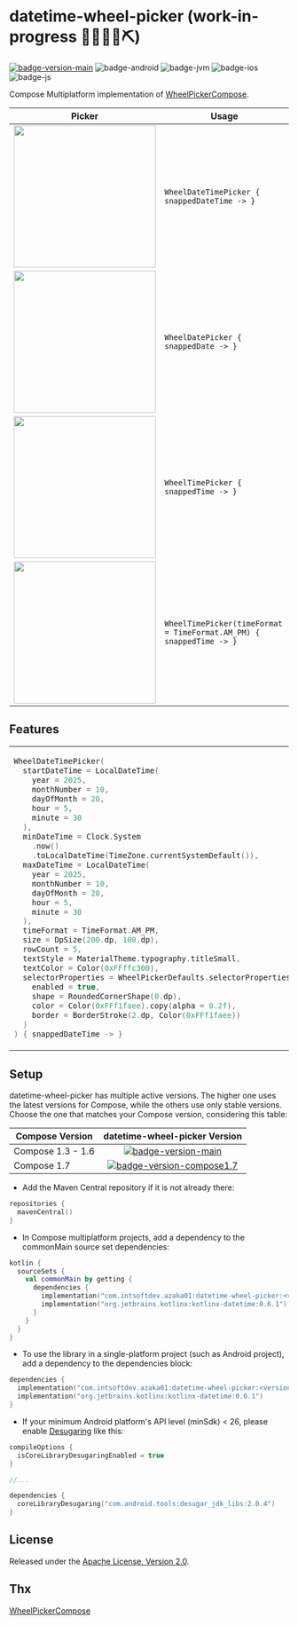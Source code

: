 # datetime-wheel-picker (work-in-progress 👷🔧️👷‍♀️⛏)

[![badge-version-main]](https://search.maven.org/search?q=g:com.intsoftdev%20a:datetime-wheel-picker*)
![badge-android][badge-android]
![badge-jvm][badge-jvm]
![badge-ios][badge-ios]
![badge-js][badge-js]

Compose Multiplatform implementation of [WheelPickerCompose](https://github.com/commandiron/WheelPickerCompose).

| Picker                                                                                                                                     | Usage                                                                   |
|--------------------------------------------------------------------------------------------------------------------------------------------|-------------------------------------------------------------------------|
| <img src="https://user-images.githubusercontent.com/50905347/201921058-82c7813d-b9c4-448c-a296-62465845152d.gif" width="256" height="256"> | ```WheelDateTimePicker { snappedDateTime -> }```                        |
| <img src="https://user-images.githubusercontent.com/50905347/201921069-14a8410b-5952-4130-80b0-71f9ca286a93.gif" width="256" height="256"> | ```WheelDatePicker { snappedDate -> }```                                |
| <img src="https://user-images.githubusercontent.com/50905347/201921066-b94b9fcd-c447-4b01-833f-03600e20ed44.gif" width="256" height="256"> | ```WheelTimePicker { snappedTime -> }```                                |
| <img src="https://user-images.githubusercontent.com/50905347/205661315-2eac971a-2dd9-41dc-93e7-de2be0514a9e.gif" width="256" height="256"> | ```WheelTimePicker(timeFormat = TimeFormat.AM_PM) { snappedTime -> }``` |

## Features

<table>
<tr>
<td>

```kotlin  
WheelDateTimePicker(
  startDateTime = LocalDateTime(
    year = 2025,
    monthNumber = 10,
    dayOfMonth = 20,
    hour = 5,
    minute = 30
  ),
  minDateTime = Clock.System
    .now()
    .toLocalDateTime(TimeZone.currentSystemDefault()),
  maxDateTime = LocalDateTime(
    year = 2025,
    monthNumber = 10,
    dayOfMonth = 20,
    hour = 5,
    minute = 30
  ),
  timeFormat = TimeFormat.AM_PM,
  size = DpSize(200.dp, 100.dp),
  rowCount = 5,
  textStyle = MaterialTheme.typography.titleSmall,
  textColor = Color(0xFFffc300),
  selectorProperties = WheelPickerDefaults.selectorProperties(
    enabled = true,
    shape = RoundedCornerShape(0.dp),
    color = Color(0xFFf1faee).copy(alpha = 0.2f),
    border = BorderStroke(2.dp, Color(0xFFf1faee))
  )
) { snappedDateTime -> }
```

</td>
<td>  

<img src="https://user-images.githubusercontent.com/50905347/201922097-86422287-cbd7-40ab-bf3c-5e0475828976.gif" width="256" height="256">

</td>
</tr>
</table>

## Setup
datetime-wheel-picker has multiple active versions. The higher one uses the latest versions for Compose, while the others use only stable versions. Choose the one that matches your Compose version, considering this table:

| Compose Version   |                                               datetime-wheel-picker Version                                                |
|-------------------|:--------------------------------------------------------------------------------------------------------------------------:|
| Compose 1.3 - 1.6 |         [![badge-version-main]](https://central.sonatype.com/artifact/com.intsoftdev/datetime-wheel-picker/1.0.2)          |
| Compose 1.7       | [![badge-version-compose1.7]](https://central.sonatype.com/artifact/com.intsoftdev/datetime-wheel-picker/1.0.2-compose1.7) |

- Add the Maven Central repository if it is not already there:

```kotlin
repositories {
  mavenCentral()
}
```

- In Compose multiplatform projects, add a dependency to the commonMain source set dependencies:

```kotlin
kotlin {
  sourceSets {
    val commonMain by getting {
      dependencies {
        implementation("com.intsoftdev.azaka01:datetime-wheel-picker:<version>")
        implementation("org.jetbrains.kotlinx:kotlinx-datetime:0.6.1")
      }
    }
  }
}

```

- To use the library in a single-platform project (such as Android project), add a dependency to the dependencies
  block:

```kotlin
dependencies {
  implementation("com.intsoftdev.azaka01:datetime-wheel-picker:<version>")
  implementation("org.jetbrains.kotlinx:kotlinx-datetime:0.6.1")
}
```

- If your minimum Android platform's API level (minSdk) < 26, please
  enable [Desugaring](https://developer.android.com/studio/write/java8-support#library-desugaring) like this:

```kotlin
compileOptions {
  isCoreLibraryDesugaringEnabled = true
}

//...

dependencies {
  coreLibraryDesugaring("com.android.tools:desugar_jdk_libs:2.0.4")
}
```

## License

Released under the [Apache License, Version 2.0](https://opensource.org/license/apache-2-0).

## Thx

[WheelPickerCompose](https://github.com/commandiron/WheelPickerCompose)

[badge-version-main]: https://img.shields.io/maven-central/v/com.intsoftdev/datetime-wheel-picker?versionSuffix=1.0.2&style=flat

[badge-version-compose1.7]: https://img.shields.io/maven-central/v/com.intsoftdev/datetime-wheel-picker?versionSuffix=compose1.7&style=flat

[badge-android]: https://img.shields.io/badge/platform-android-6EDB8D.svg?style=flat

[badge-jvm]: https://img.shields.io/badge/platform-jvm-DB413D.svg?style=flat

[badge-ios]: https://img.shields.io/badge/platform-ios-CDCDCD.svg?style=flat

[badge-js]: https://img.shields.io/badge/platform-js-F8DB5D.svg?style=flat

